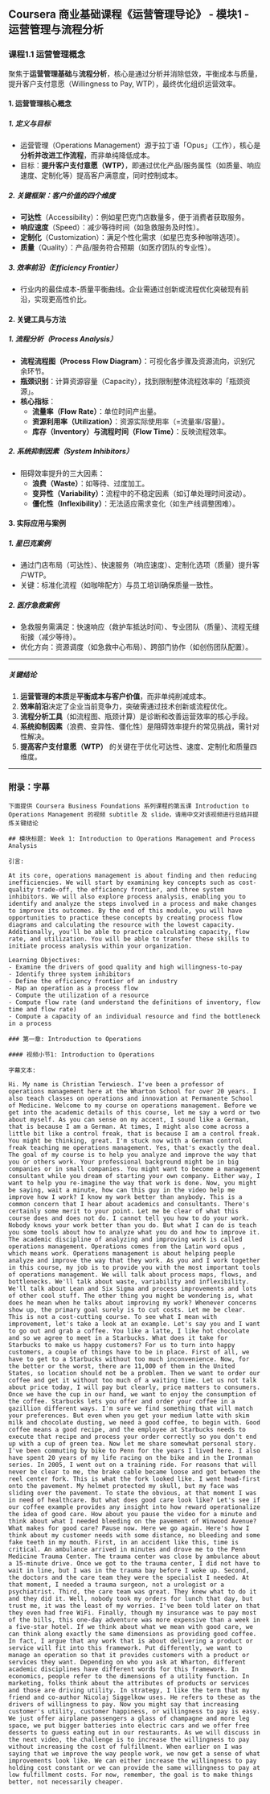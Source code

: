 ## Coursera 商业基础课程《运营管理导论》 - 模块1 - 运营管理与流程分析

### 课程1.1 运营管理概念

聚焦于**运营管理基础**与**流程分析**，核心是通过分析并消除低效，平衡成本与质量，提升客户支付意愿（Willingness to Pay, WTP），最终优化组织运营效率。

#### 1. 运营管理核心概念

##### 1. 定义与目标  

- 运营管理（Operations Management）源于拉丁语「Opus」（工作），核心是**分析并改进工作流程**，而非单纯降低成本。  
- 目标：**提升客户支付意愿（WTP）**，即通过优化产品/服务属性（如质量、响应速度、定制化等）提高客户满意度，同时控制成本。

##### 2. 关键框架：客户价值的四个维度 
 
- **可达性**（Accessibility）：例如星巴克门店数量多，便于消费者获取服务。  
- **响应速度**（Speed）：减少等待时间（如急救服务及时性）。  
- **定制化**（Customization）：满足个性化需求（如星巴克多种咖啡选项）。  
- **质量**（Quality）：产品/服务符合预期（如医疗团队的专业性）。

##### 3. 效率前沿（Efficiency Frontier）  

- 行业内的最佳成本-质量平衡曲线。企业需通过创新或流程优化突破现有前沿，实现更高性价比。

#### 2. 关键工具与方法

##### 1. 流程分析（Process Analysis）

- **流程流程图（Process Flow Diagram）**：可视化各步骤及资源流向，识别冗余环节。  
- **瓶颈识别**：计算资源容量（Capacity），找到限制整体流程效率的「瓶颈资源」。  
- **核心指标**：
  - **流量率（Flow Rate）**：单位时间产出量。
  - **资源利用率（Utilization）**：资源实际使用率（=流量率/容量）。  
  - **库存（Inventory）**与**流程时间（Flow Time）**：反映流程效率。

##### 2. 系统抑制因素（System Inhibitors）

- 阻碍效率提升的三大因素： 
  - **浪费（Waste）**：如等待、过度加工。  
  - **变异性（Variability）**：流程中的不稳定因素（如订单处理时间波动）。 
  - **僵化性（Inflexibility）**：无法适应需求变化（如生产线调整困难）。

#### 3. 实际应用与案例

##### 1. 星巴克案例

- 通过门店布局（可达性）、快速服务（响应速度）、定制化选项（质量）提升客户WTP。  
- 关键：标准化流程（如咖啡配方）与员工培训确保质量一致性。

##### 2. 医疗急救案例

- 急救服务需满足：快速响应（救护车抵达时间）、专业团队（质量）、流程无缝衔接（减少等待）。  
- 优化方向：资源调度（如急救中心布局）、跨部门协作（如创伤团队配置）。

---

##### 关键结论

1. **运营管理的本质**是**平衡成本与客户价值**，而非单纯削减成本。  
2. **效率前沿**决定了企业当前竞争力，突破需通过技术创新或流程优化。  
3. **流程分析工具**（如流程图、瓶颈计算）是诊断和改善运营效率的核心手段。  
4. **系统抑制因素**（浪费、变异性、僵化性）是阻碍效率提升的常见挑战，需针对性解决。  
5. **提高客户支付意愿（WTP）** 的关键在于优化可达性、速度、定制化和质量四维度。

---

### 附录：字幕

```
下面提供 Coursera Business Foundations 系列课程的第五课 Introduction to Operations Management 的视频 subtitle 及 slide，请用中文对该视频进行总结并提炼关键结论

## 模块标题: Week 1: Introduction to Operations Management and Process Analysis

引言: 

At its core, operations management is about finding and then reducing inefficiencies. We will start by examining key concepts such as cost-quality trade-off, the efficiency frontier, and three system inhibitors. We will also explore process analysis, enabling you to identify and analyze the steps involved in a process and make changes to improve its outcomes. By the end of this module, you will have opportunities to practice these concepts by creating process flow diagrams and calculating the resource with the lowest capacity. Additionally, you'll be able to practice calculating capacity, flow rate, and utilization. You will be able to transfer these skills to initiate process analysis within your organization.

Learning Objectives:
- Examine the drivers of good quality and high willingness-to-pay
- Identify three system inhibitors
- Define the efficiency frontier of an industry
- Map an operation as a process flow
- Compute the utilization of a resource
- Compute flow rate (and understand the definitions of inventory, flow time and flow rate)
- Compute a capacity of an individual resource and find the bottleneck in a process

### 第一章: Introduction to Operations

#### 视频小节1: Introduction to Operations

字幕文本: 

Hi. My name is Christian Terwiesch. I've been a professor of operations management here at the Wharton School for over 20 years. I also teach classes on operations and innovation at Permanente School of Medicine. Welcome to my course on operations management. Before we get into the academic details of this course, let me say a word or two about myself. As you can sense on my accent, I sound like a German, that is because I am a German. At times, I might also come across a little bit like a control freak, that is because I am a control freak. You might be thinking, great. I'm stuck now with a German control freak teaching me operations management. Yes, that's exactly the deal. The goal of my course is to help you analyze and improve the way that you or others work. Your professional background might be in big companies or in small companies. You might want to become a management consultant while you dream of starting your own company. Either way, I want to help you re-imagine the way that work is done. Now, you might be saying, wait a minute, how can this guy in the video help me improve how I work? I know my work better than anybody. This is a common concern that I hear about academics and consultants. There's certainly some merit to your point. Let me be clear of what this course does and does not do. I cannot tell you how to do your work. Nobody knows your work better than you do. But what I can do is teach you some tools about how to analyze what you do and how to improve it. The academic discipline of analyzing and improving work is called operations management. Operations comes from the Latin word opus , which means work. Operations management is about helping people analyze and improve the way that they work. As you and I work together in this course, my job is to provide you with the most important tools of operations management. We will talk about process maps, flows, and bottlenecks. We'll talk about waste, variability and inflexibility. We'll talk about Lean and Six Sigma and process improvements and lots of other cool stuff. The other thing you might be wondering is, what does he mean when he talks about improving my work? Whenever concerns show up, the primary goal surely is to cut costs. Let me be clear. This is not a cost-cutting course. To see what I mean with improvement, let's take a look at an example. Let's say you and I want to go out and grab a coffee. You like a latte, I like hot chocolate and so we agree to meet in a Starbucks. What does it take for Starbucks to make us happy customers? For us to turn into happy customers, a couple of things have to be in place. First of all, we have to get to a Starbucks without too much inconvenience. Now, for the better or the worst, there are 11,000 of them in the United States, so location should not be a problem. Then we want to order our coffee and get it without too much of a waiting time. Let us not talk about price today, I will pay but clearly, price matters to consumers. Once we have the cup in our hand, we want to enjoy the consumption of the coffee. Starbucks lets you offer and order your coffee in a gazillion different ways. I'm sure we find something that will match your preferences. But even when you get your medium latte with skim milk and chocolate dusting, we need a good coffee, to begin with. Good coffee means a good recipe, and the employee at Starbucks needs to execute that recipe and process your order correctly so you don't end up with a cup of green tea. Now let me share somewhat personal story. I've been commuting by bike to Penn for the years I lived here. I also have spent 20 years of my life racing on the bike and in the Ironman series. In 2005, I went out on a training ride. For reasons that will never be clear to me, the brake cable became loose and got between the reel center fork. This is what the fork looked like. I went head-first onto the pavement. My helmet protected my skull, but my face was sliding over the pavement. To state the obvious, at that moment I was in need of healthcare. But what does good care look like? Let's see if our coffee example provides any insight into how reward operationalize the idea of good care. How about you pause the video for a minute and think about what I needed bleeding on the pavement of Winwood Avenue? What makes for good care? Pause now. Here we go again. Here's how I think about my customer needs with some distance, no bleeding and some fake teeth in my mouth. First, in an accident like this, time is critical. An ambulance arrived in minutes and drove me to the Penn Medicine Trauma Center. The trauma center was close by ambulance about a 15-minute drive. Once we got to the trauma center, I did not have to wait in line, but I was in the trauma bay before I woke up. Second, the doctors and the care team they were the specialist I needed. At that moment, I needed a trauma surgeon, not a urologist or a psychiatrist. Third, the care team was great. They knew what to do it and they did it. Well, nobody took my orders for lunch that day, but trust me, it was the least of my worries. I've been told later on that they even had free WiFi. Finally, though my insurance was to pay most of the bills, this one-day adventure was more expensive than a week in a five-star hotel. If we think about what we mean with good care, we can think along exactly the same dimensions as providing good coffee. In fact, I argue that any work that is about delivering a product or service will fit into this framework. Put differently, we want to manage an operation so that it provides customers with a product or services they want. Depending on who you ask at Wharton, different academic disciplines have different words for this framework. In economics, people refer to the dimensions of a utility function. In marketing, folks think about the attributes of products or services and those are driving utility. In strategy, I like the term that my friend and co-author Nicolaj Siggelkow uses. He refers to these as the drivers of willingness to pay. Now you might say that increasing customer's utility, customer happiness, or willingness to pay is easy. We just offer airplane passengers a glass of champagne and more leg space, we put bigger batteries into electric cars and we offer free desserts to guess eating out in our restaurants. As we will discuss in the next video, the challenge is to increase the willingness to pay without increasing the cost of fulfillment. When earlier on I was saying that we improve the way people work, we now get a sense of what improvements look like. We can either increase the willingness to pay holding cost constant or we can provide the same willingness to pay at low fulfillment costs. For now, remember, the goal is to make things better, not necessarily cheaper.
```